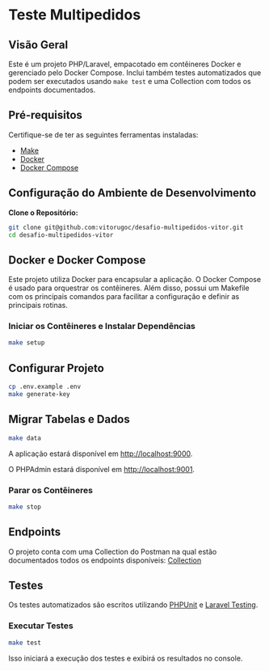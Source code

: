 # Teste Multipedidos

## Visão Geral

Este é um projeto PHP/Laravel, empacotado em contêineres Docker e gerenciado pelo Docker Compose. Inclui também testes automatizados que podem ser executados usando `make test` e uma Collection com todos os endpoints documentados.

## Pré-requisitos

Certifique-se de ter as seguintes ferramentas instaladas:

- [Make](https://www.gnu.org/software/make/manual/make.html)
- [Docker](https://www.docker.com/get-started)
- [Docker Compose](https://docs.docker.com/compose/install/)

## Configuração do Ambiente de Desenvolvimento

**Clone o Repositório:**
   ```bash
   git clone git@github.com:vitorugoc/desafio-multipedidos-vitor.git
   cd desafio-multipedidos-vitor
   ```

## Docker e Docker Compose

Este projeto utiliza Docker para encapsular a aplicação. O Docker Compose é usado para orquestrar os contêineres.
Além disso, possui um Makefile com os principais comandos para facilitar a configuração e definir as principais rotinas.

### Iniciar os Contêineres e Instalar Dependências

```bash
make setup
```

## Configurar Projeto

```bash
cp .env.example .env
make generate-key
```

## Migrar Tabelas e Dados
```bash
make data
```

A aplicação estará disponível em [http://localhost:9000](http://localhost:9000).

O PHPAdmin estará disponível em [http://localhost:9001](http://localhost:9001).

### Parar os Contêineres

```bash
make stop
```

## Endpoints

O projeto conta com uma Collection do Postman na qual estão documentados todos os endpoints disponíveis:
[Collection](https://drive.google.com/file/d/1A0rxc3gIvMx0VkjBEjgfCSzh1baVE9J5/view)

## Testes

Os testes automatizados são escritos utilizando [PHPUnit](https://phpunit.de/) e [Laravel Testing](https://laravel.com/docs/10.x/testing).

### Executar Testes

```bash
make test
```

Isso iniciará a execução dos testes e exibirá os resultados no console.
